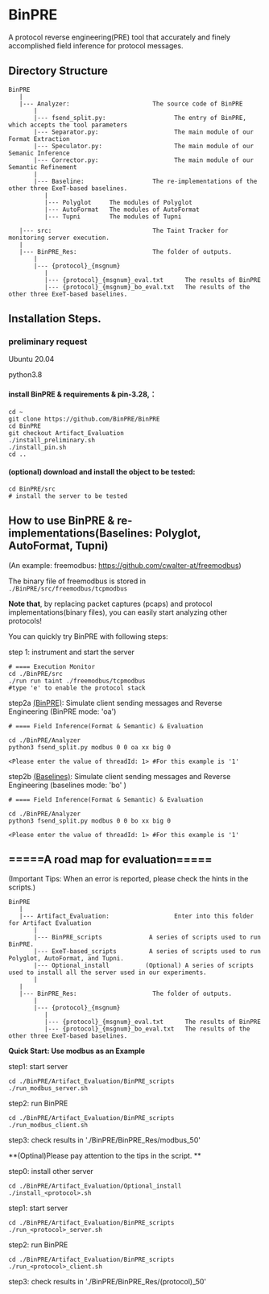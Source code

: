 # BinPRE
A protocol reverse engineering(PRE) tool that accurately and finely accomplished field inference for protocol messages.

## Directory Structure

```
BinPRE
   |
   |--- Analyzer:                       The source code of BinPRE
       |
       |--- fsend_split.py:                   The entry of BinPRE, which accepts the tool parameters
       |--- Separator.py:                     The main module of our Format Extraction
       |--- Speculator.py:                    The main module of our Semanic Inference
       |--- Corrector.py:                     The main module of our Semantic Refinement
       |
       |--- Baseline:                   The re-implementations of the other three ExeT-based baselines.
          |
          |--- Polyglot     The modules of Polyglot
          |--- AutoFormat   The modules of AutoFormat
          |--- Tupni        The modules of Tupni

   |--- src:                            The Taint Tracker for monitoring server execution.
   |
   |--- BinPRE_Res:                     The folder of outputs.
       |
       |--- {protocol}_{msgnum} 
          |
          |--- {protocol}_{msgnum}_eval.txt      The results of BinPRE
          |--- {protocol}_{msgnum}_bo_eval.txt   The results of the other three ExeT-based baselines. 
```


## Installation Steps.

### preliminary request
Ubuntu 20.04

python3.8

#### install **BinPRE & requirements & pin-3.28,**：

```
cd ~
git clone https://github.com/BinPRE/BinPRE
cd BinPRE
git checkout Artifact_Evaluation
./install_preliminary.sh
./install_pin.sh
cd ..
```


#### (optional) download and install the object to be tested:
```
cd BinPRE/src
# install the server to be tested
```


## How to use BinPRE & re-implementations(Baselines: Polyglot, AutoFormat, Tupni)
(An example: freemodbus: https://github.com/cwalter-at/freemodbus)

The binary file of freemodbus is stored in ```./BinPRE/src/freemodbus/tcpmodbus``` 

**Note that**, by replacing packet captures (pcaps) and protocol implementations(binary files), you can easily start analyzing other protocols!

You can quickly try BinPRE with following steps:

step 1: instrument and start the server
```
# ==== Execution Monitor
cd ./BinPRE/src
./run run taint ./freemodbus/tcpmodbus
#type 'e' to enable the protocol stack

```
step2a <u>(BinPRE)</u>: Simulate client sending messages and Reverse Engineering (BinPRE mode: 'oa')
```
# ==== Field Inference(Format & Semantic) & Evaluation

cd ./BinPRE/Analyzer
python3 fsend_split.py modbus 0 0 oa xx big 0 

<Please enter the value of threadId: 1> #For this example is '1'

```

step2b <u>(Baselines)</u>: Simulate client sending messages and Reverse Engineering (baselines mode: 'bo' )
```
# ==== Field Inference(Format & Semantic) & Evaluation

cd ./BinPRE/Analyzer
python3 fsend_split.py modbus 0 0 bo xx big 0 

<Please enter the value of threadId: 1> #For this example is '1'

```

## =====A road map for evaluation=====

(Important Tips: When an error is reported, please check the hints in the scripts.)

```
BinPRE
   |
   |--- Artifact_Evaluation:                  Enter into this folder for Artifact Evaluation
       |
       |--- BinPRE_scripts             A series of scripts used to run BinPRE.
       |--- ExeT-based_scripts         A series of scripts used to run Polyglot, AutoFormat, and Tupni.
       |--- Optional_install          (Optional) A series of scripts used to install all the server used in our experiments.
       |
   |
   |--- BinPRE_Res:                     The folder of outputs.
       |
       |--- {protocol}_{msgnum} 
          |
          |--- {protocol}_{msgnum}_eval.txt      The results of BinPRE
          |--- {protocol}_{msgnum}_bo_eval.txt   The results of the other three ExeT-based baselines. 
```
**Quick Start: Use modbus as an Example**

step1: start server
```
cd ./BinPRE/Artifact_Evaluation/BinPRE_scripts
./run_modbus_server.sh
```

step2: run BinPRE
```
cd ./BinPRE/Artifact_Evaluation/BinPRE_scripts
./run_modbus_client.sh
```

step3: check results in './BinPRE/BinPRE_Res/modbus_50'


**(Optinal)Please pay attention to the tips in the script. **

step0: install other server

```
cd ./BinPRE/Artifact_Evaluation/Optional_install
./install_<protocol>.sh
```


step1: start server
```
cd ./BinPRE/Artifact_Evaluation/BinPRE_scripts
./run_<protocol>_server.sh
```

step2: run BinPRE
```
cd ./BinPRE/Artifact_Evaluation/BinPRE_scripts
./run_<protocol>_client.sh
```

step3: check results in './BinPRE/BinPRE_Res/(protocol)_50'




